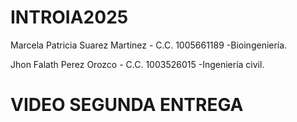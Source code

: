 # INTROIA2025
Marcela Patricia Suarez Martinez - C.C. 1005661189 -Bioingeniería.

Jhon Falath Perez Orozco - C.C. 1003526015 -Ingeniería civil.

# VIDEO SEGUNDA ENTREGA 
